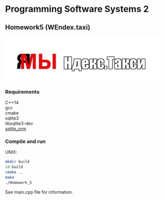 # Programming Software Systems 2
## Homework5 (WEndex.taxi)
![logo](logo.jpeg)
### Requirements
C++14  
gcc  
cmake  
sqlite3  
libsqlite3-dev  
[sqlite_orm](https://github.com/fnc12/sqlite_orm)

### Compile and run
UNIX:
```bash
mkdir build
cd build
cmake ..
make
./Homework_5
```

See main.cpp file for information.